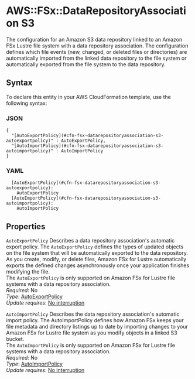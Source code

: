# AWS::FSx::DataRepositoryAssociation S3<a name="aws-properties-fsx-datarepositoryassociation-s3"></a>

The configuration for an Amazon S3 data repository linked to an Amazon FSx Lustre file system with a data repository association\. The configuration defines which file events \(new, changed, or deleted files or directories\) are automatically imported from the linked data repository to the file system or automatically exported from the file system to the data repository\.

## Syntax<a name="aws-properties-fsx-datarepositoryassociation-s3-syntax"></a>

To declare this entity in your AWS CloudFormation template, use the following syntax:

### JSON<a name="aws-properties-fsx-datarepositoryassociation-s3-syntax.json"></a>

```
{
  "[AutoExportPolicy](#cfn-fsx-datarepositoryassociation-s3-autoexportpolicy)" : AutoExportPolicy,
  "[AutoImportPolicy](#cfn-fsx-datarepositoryassociation-s3-autoimportpolicy)" : AutoImportPolicy
}
```

### YAML<a name="aws-properties-fsx-datarepositoryassociation-s3-syntax.yaml"></a>

```
  [AutoExportPolicy](#cfn-fsx-datarepositoryassociation-s3-autoexportpolicy):
    AutoExportPolicy
  [AutoImportPolicy](#cfn-fsx-datarepositoryassociation-s3-autoimportpolicy):
    AutoImportPolicy
```

## Properties<a name="aws-properties-fsx-datarepositoryassociation-s3-properties"></a>

`AutoExportPolicy` <a name="cfn-fsx-datarepositoryassociation-s3-autoexportpolicy"></a>
Describes a data repository association's automatic export policy\. The `AutoExportPolicy` defines the types of updated objects on the file system that will be automatically exported to the data repository\. As you create, modify, or delete files, Amazon FSx for Lustre automatically exports the defined changes asynchronously once your application finishes modifying the file\.  
The `AutoExportPolicy` is only supported on Amazon FSx for Lustre file systems with a data repository association\.  
_Required_: No  
_Type_: [AutoExportPolicy](aws-properties-fsx-datarepositoryassociation-autoexportpolicy.md)  
_Update requires_: [No interruption](https://docs.aws.amazon.com/AWSCloudFormation/latest/UserGuide/using-cfn-updating-stacks-update-behaviors.html#update-no-interrupt)

`AutoImportPolicy` <a name="cfn-fsx-datarepositoryassociation-s3-autoimportpolicy"></a>
Describes the data repository association's automatic import policy\. The AutoImportPolicy defines how Amazon FSx keeps your file metadata and directory listings up to date by importing changes to your Amazon FSx for Lustre file system as you modify objects in a linked S3 bucket\.  
The `AutoImportPolicy` is only supported on Amazon FSx for Lustre file systems with a data repository association\.  
_Required_: No  
_Type_: [AutoImportPolicy](aws-properties-fsx-datarepositoryassociation-autoimportpolicy.md)  
_Update requires_: [No interruption](https://docs.aws.amazon.com/AWSCloudFormation/latest/UserGuide/using-cfn-updating-stacks-update-behaviors.html#update-no-interrupt)
